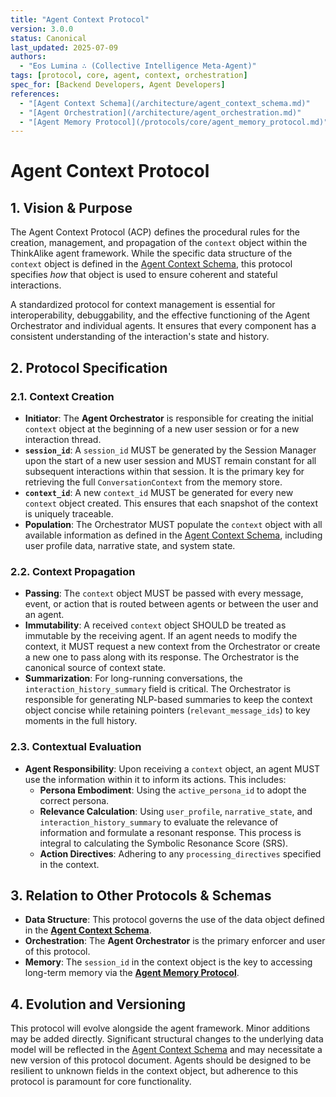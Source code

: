 ```yaml
---
title: "Agent Context Protocol"
version: 3.0.0
status: Canonical
last_updated: 2025-07-09
authors:
  - "Eos Lumina ∴ (Collective Intelligence Meta-Agent)"
tags: [protocol, core, agent, context, orchestration]
spec_for: [Backend Developers, Agent Developers]
references:
  - "[Agent Context Schema](/architecture/agent_context_schema.md)"
  - "[Agent Orchestration](/architecture/agent_orchestration.md)"
  - "[Agent Memory Protocol](/protocols/core/agent_memory_protocol.md)"
---
```


# Agent Context Protocol

## 1. Vision & Purpose

The Agent Context Protocol (ACP) defines the procedural rules for the creation, management, and propagation of the `context` object within the ThinkAlike agent framework. While the specific data structure of the `context` object is defined in the [Agent Context Schema](/architecture/agent_context_schema.md), this protocol specifies *how* that object is used to ensure coherent and stateful interactions.

A standardized protocol for context management is essential for interoperability, debuggability, and the effective functioning of the Agent Orchestrator and individual agents. It ensures that every component has a consistent understanding of the interaction's state and history.

## 2. Protocol Specification

### 2.1. Context Creation

-   **Initiator**: The **Agent Orchestrator** is responsible for creating the initial `context` object at the beginning of a new user session or for a new interaction thread.
-   **`session_id`**: A `session_id` MUST be generated by the Session Manager upon the start of a new user session and MUST remain constant for all subsequent interactions within that session. It is the primary key for retrieving the full `ConversationContext` from the memory store.
-   **`context_id`**: A new `context_id` MUST be generated for every new `context` object created. This ensures that each snapshot of the context is uniquely traceable.
-   **Population**: The Orchestrator MUST populate the `context` object with all available information as defined in the [Agent Context Schema](/architecture/agent_context_schema.md), including user profile data, narrative state, and system state.

### 2.2. Context Propagation

-   **Passing**: The `context` object MUST be passed with every message, event, or action that is routed between agents or between the user and an agent.
-   **Immutability**: A received `context` object SHOULD be treated as immutable by the receiving agent. If an agent needs to modify the context, it MUST request a new context from the Orchestrator or create a new one to pass along with its response. The Orchestrator is the canonical source of context state.
-   **Summarization**: For long-running conversations, the `interaction_history_summary` field is critical. The Orchestrator is responsible for generating NLP-based summaries to keep the context object concise while retaining pointers (`relevant_message_ids`) to key moments in the full history.

### 2.3. Contextual Evaluation

-   **Agent Responsibility**: Upon receiving a `context` object, an agent MUST use the information within it to inform its actions. This includes:
    -   **Persona Embodiment**: Using the `active_persona_id` to adopt the correct persona.
    -   **Relevance Calculation**: Using `user_profile`, `narrative_state`, and `interaction_history_summary` to evaluate the relevance of information and formulate a resonant response. This process is integral to calculating the Symbolic Resonance Score (SRS).
    -   **Action Directives**: Adhering to any `processing_directives` specified in the context.

## 3. Relation to Other Protocols & Schemas

-   **Data Structure**: This protocol governs the use of the data object defined in the **[Agent Context Schema](/architecture/agent_context_schema.md)**.
-   **Orchestration**: The **Agent Orchestrator** is the primary enforcer and user of this protocol.
-   **Memory**: The `session_id` in the context object is the key to accessing long-term memory via the **[Agent Memory Protocol](/protocols/core/agent_memory_protocol.md)**.

## 4. Evolution and Versioning

This protocol will evolve alongside the agent framework. Minor additions may be added directly. Significant structural changes to the underlying data model will be reflected in the [Agent Context Schema](/architecture/agent_context_schema.md) and may necessitate a new version of this protocol document. Agents should be designed to be resilient to unknown fields in the context object, but adherence to this protocol is paramount for core functionality.
